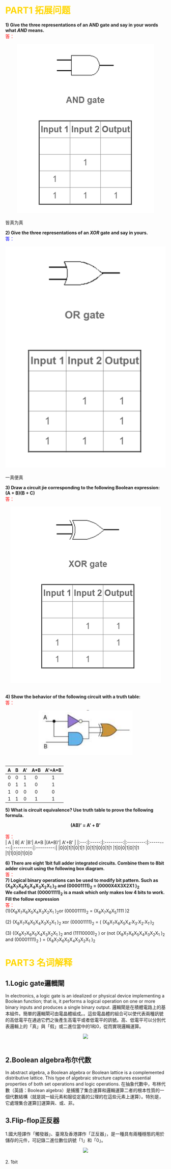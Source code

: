  # <font color="#FFD700" >PART1 拓展问题</font>

 **1) Give the three representations of an AND gate and say in your words what *AND* means.**
<br><font color="#FF0000" >答：</font><br>
<div style="text-align:center">
<img src="images/名词解析/5/1.png"/>
</div>
<br>
皆真为真

**2) Give the three representations of an *XOR* gate and say in yours.**
<br><font color="#
words what XOR meanFF0000" >答：</font><br>
<div style="text-align:center">
<img src="images/名词解析/5/2.png"/>
</div>
<br>
一真便真

**3) Draw a circuit jie corresponding to the following Boolean
expression: (A + B)(B + C)**
<br><font color="#FF0000" >答：</font><br>
<div style="text-align:center">
<img src="images/名词解析/5/3.png"/>
</div>
<br>

**4) Show the behavior of the following circuit with a truth table:**
<br><font color="#FF0000" >答：</font><br>


<div style="text-align:center">
<img src="images/名词解析/5/4.png"/>
</div>
<br>

|   A | B| A' | A\*B | A'+A*B |
|:---:|:-----:|:---------:|:---------:|:---------:|
|0|0|1|0|1
|0|1|1|0|1
|1|0|0|0|0
|1|1|0|1|1
     

**5) What is circuit equivalence? Use truth table to prove the
following formula.<br>**
**<center>(AB)’ = A’ + B’ </center>**
<br><font color="#FF0000" >答：</font><br>
|   A | B| A' |B'| A\*B |(A\*B)'| A'+B' |
|:---:|:-----:|:---------:|:---------:|:---------:|:---------:|:---------:|
|0|0|1|1|0|1|1
|0|1|1|0|0|1|1
|1|0|0|1|0|1|1
|1|1|0|0|1|0|0


**6) There are eight 1bit full adder integrated circuits. Combine them to 8bit adder
circuit using the following box diagram.**
<br><font color="#FF0000" >答：</font><br>
**7) Logical binary operations can be used to modify bit pattern. Such as
(X<sub>8</sub>X<sub>7</sub>X<sub>6</sub>X<sub>5</sub>X<sub>4</sub>X<sub>3</sub>X<sub>2</sub>X<sub>1</sub>
)<sub>2</sub> and (00001111)<sub>2</sub> = (0000X4X3X2X1
)<sub>2</sub> <br>
We called that (00001111)<sub>2</sub>
is a mask which only makes low 4 bits to work.
Fill the follow expression**<br>
<font color="#FF0000" >答：<br></font>
(1)(X<sub>8</sub>X<sub>7</sub>X<sub>6</sub>X<sub>5</sub>X<sub>4</sub>X<sub>3</sub>X<sub>2</sub>X<sub>1</sub>
)<sub>2</sub>or (00001111)<sub>2</sub> = (X<sub>8</sub>X<sub>7</sub>X<sub>6</sub>X<sub>5</sub>1111 )2<br>

(2) (X<sub>8</sub>X<sub>7</sub>X<sub>6</sub>X<sub>5</sub>X<sub>4</sub>X<sub>3</sub>X<sub>2</sub>X<sub>1</sub>
)<sub>2</sub>
xor (00001111)<sub>2</sub> = ( (X<sub>8</sub>X<sub>7</sub>X<sub>6</sub>X<sub>5</sub>X<sub>4'</sub>X<sub>3'</sub>X<sub>2'</sub>X<sub>1'</sub>)<sub>2</sub><br>

(3) ((X<sub>8</sub>X<sub>7</sub>X<sub>6</sub>X<sub>5</sub>X<sub>4</sub>X<sub>3</sub>X<sub>2</sub>X<sub>1</sub>
)<sub>2</sub> and (11110000)<sub>2</sub> )
or (not (X<sub>8</sub>X<sub>7</sub>X<sub>6</sub>X<sub>5</sub>X<sub>4</sub>X<sub>3</sub>X<sub>2</sub>X<sub>1</sub>
)<sub>2</sub>
and (00001111)<sub>2</sub>
) = (X<sub>8</sub>X<sub>7</sub>X<sub>6</sub>X<sub>5</sub>X<sub>4</sub>X<sub>3</sub>X<sub>2</sub>X<sub>1</sub> )<sub>2</sub>

 
   # <font color="#FFD700" >PART3 名词解释</font>
  ## 1.Logic gate邏輯閘
In electronics, a logic gate is an idealized or physical device implementing a Boolean function; that is, it performs a logical operation on one or more binary inputs and produces a single binary output. 
邏輯閘是在積體電路上的基本組件。簡單的邏輯閘可由電晶體組成。。這些電晶體的組合可以使代表兩種訊號的高低電平在通過它們之後產生高電平或者低電平的訊號。高、低電平可以分別代表邏輯上的「真」與「假」或二進位當中的1和0，從而實現邏輯運算。
<div style="text-align:center">
<img src="https://upload.wikimedia.org/wikipedia/commons/thumb/2/26/7400.jpg/270px-7400.jpg"/>
</div>
<br>

## 2.Boolean algebra布尔代数
In abstract algebra, a Boolean algebra or Boolean lattice is a complemented distributive lattice. This type of algebraic structure captures essential properties of both set operations and logic operations. 
在抽象代數中，布林代數（英語：Boolean algebra）是捕獲了集合運算和邏輯運算二者的根本性質的一個代數結構（就是說一組元素和服從定義的公理的在這些元素上運算）。特別是，它處理集合運算[[]運算與、或、非。

## 3.Flip-flop正反器
1.國大陸譯作「觸發器」、臺灣及香港譯作「正反器」，是一種具有兩種穩態的用於儲存的元件，可記錄二進位數位訊號「1」和「0」。
<div style="text-align:center">
<img src="https://upload.wikimedia.org/wikipedia/commons/thumb/a/a5/Transistor_Bistable_interactive_animated-en.svg/330px-Transistor_Bistable_interactive_animated-en.svg.png"/>
</div>
<br>
2. 1bit